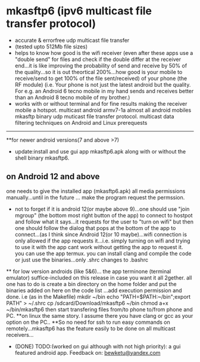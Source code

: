 # mkasftp6 (ipv6 multicast file transfer protocol)
- accurate & errorfree udp multicast file transfer 
- (tested upto 512Mb file sizes)
- helps to know how good is the wifi receiver (even after these apps use a "double send" for files and check if the double differ at the receiver end...it is like improving the probability of send and receive by 50% of the quality...so it is out theortical 200%...how good is your mobile to receive/send to get 100% of the file sent/received) of your phone (the RF module) (i.e. Your phone is not just the latest android but the quality. For e.g. an Android 6 tecno mobile in my hand sends and receives better than an Android 8 tecno mobile of my brother.) 
- works with or without terminal and for fine results making the receiver mobile a hotspot.
multicast android armv7-1a almost all android mobiles mkasftp binary
udp muticast file transfer protocol. multicast data filtering techniques on Android and Linux
prerequests
 --------
**for newer android versions(7 and above >7)
- update:install and use gui app mkasftp6.apk along with or without the shell binary mkasftp6. 

on Android 12 and above
-----------------------
one needs to give the installed app (mkasftp6.apk) all media permissions manually...until in the future ... make the program request the permssion.
- not to forget if it is android 12(or maybe above 9)...one should use "join mgroup" (the bottom most right button of the app) to connect to hostpot and follow what it says...it  requests for the user to "turn on wifi" but then one should follow the dialog that pops at the bottom of the app to connect...(as I think since Android 12(or 10 maybe)...wifi connection is only allowed if the app requests it...i.e. simply turning on wifi and trying to use it with the app cant work without getting the app to request it.  
you can use the app termux.
you can install clang and compile the code or just use the binaries...only .shrc changes to .bashrc

** for low version androids (like 5&6)...
the app terminone (terminal emulator) suffice-included on this release in case you want it all 2gether.
all one has to do is create a bin directory
on the home folder and put the binaries added on here on the code list
...add execution permission and done.
i.e (as in the Makefile)
 mkdir \~/bin
 echo "PATH=$PATH:\~/bin";export PATH" > ~/.shrc
 cp /sdcard/Download/mkasftp6 ~/bin
chmod a+x ~/bin/mkasftp6
 then start transfering files from/to phone to/from phone and PC.
**on linux the same story. I assume there you have clang or gcc as your option on the PC..
**So no need for ssh to run easy commands on remotely...mkasftp6 has the feature easily
to be done on all multicast receivers...

- (DONE) TODO:(worked on gui  although with not high priority): a gui featured android app.
Feedback on: bewketu@yandex.com
